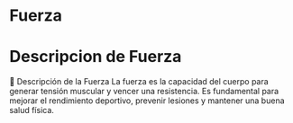 # Fuerza

# Descripcion de Fuerza
💪 Descripción de la Fuerza
La fuerza es la capacidad del cuerpo para generar tensión muscular y vencer una resistencia. Es fundamental para mejorar el rendimiento deportivo, prevenir lesiones y mantener una buena salud física.